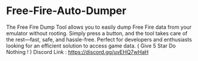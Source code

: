 # Free-Fire-Auto-Dumper
The Free Fire Dump Tool allows you to easily dump Free Fire data from your emulator without rooting. Simply press a button, and the tool takes care of the rest—fast, safe, and hassle-free. Perfect for developers and enthusiasts looking for an efficient solution to access game data. ( Give 5 Star Do Nothing ! ) 
Discord Link : https://discord.gg/uvEHQ7wHaH

